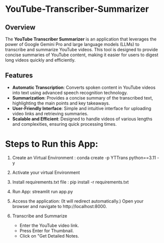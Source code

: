 # YouTube-Transcriber-Summarizer

## Overview
The **YouTube Transcriber Summarizer** is an application that leverages the power of Google Gemini Pro and large language models (LLMs) to transcribe and summarize YouTube videos. This tool is designed to provide concise summaries of YouTube content, making it easier for users to digest long videos quickly and efficiently.

## Features
- **Automatic Transcription**: Converts spoken content in YouTube videos into text using advanced speech recognition technology.
- **Summarization**: Provides a concise summary of the transcribed text, highlighting the main points and key takeaways.
- **User-Friendly Interface**: Simple and intuitive interface for uploading video links and retrieving summaries.
- **Scalable and Efficient**: Designed to handle videos of various lengths and complexities, ensuring quick processing times.


# Steps to Run this App:

1. Create an Virtual Environment :
   conda create -p YTTrans python==3.11 -y

2. Activate your virtual Environment

3. Install requirements.txt file :
   pip install -r requirements.txt

4. Run App:
   streamlit run app.py

5. Access the application: (It will redirect automatically.)
   Open your browser and navigate to http://localhost:8000. 

6. Transcribe and Summarize
   - Enter the YouTube video link.
   - Press Enter for Thumbnail.
   - Click on "Get Detailed Notes.